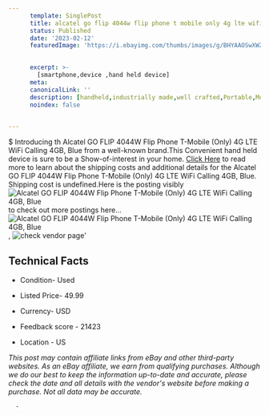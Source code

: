 ```yaml
---
      template: SinglePost
      title: alcatel go flip 4044w flip phone t mobile only 4g lte wifi calling 4gb blue
      status: Published
      date: '2023-02-12'
      featuredImage: 'https://i.ebayimg.com/thumbs/images/g/BHYAAOSwXWZj0Bwy/s-l225.jpg'
       

      excerpt: >-
        [smartphone,device ,hand held device]
      meta:
      canonicalLink: ''
      description: [handheld,industrially made,well crafted,Portable,Mobile,Compact,Convenient,Lightweight,Maneuverable,Man-portable,Miniature,Carriable,Hand-held,Light,Holdable,Transportable,Mobile device,Pocket-sized,On-the-go,Wireless,Cordless,Compact size,Convenient size, smartphone,device ,hand held device]
      noindex: false
      

---
```

$
      Introducing th Alcatel GO FLIP 4044W Flip Phone T-Mobile (Only) 4G LTE WiFi Calling 4GB, Blue from a well-known brand.This Convenient hand held device is sure to be a Show-of-interest in your home. [Click Here](https://www.ebay.com/itm/275643180598?hash=item402d9d2636%3Ag%3ABHYAAOSwXWZj0Bwy&mkevt=1&mkcid=1&mkrid=711-53200-19255-0&campid=%253CePNCampaignId%253E&customid=%253CreferenceId%253E&toolid=10049) to read more to learn about the shipping costs and additional details for the Alcatel GO FLIP 4044W Flip Phone T-Mobile (Only) 4G LTE WiFi Calling 4GB, Blue. Shipping cost is undefined.Here is the posting visibly ![Alcatel GO FLIP 4044W Flip Phone T-Mobile (Only) 4G LTE WiFi Calling 4GB, Blue](https://i.ebayimg.com/thumbs/images/g/BHYAAOSwXWZj0Bwy/s-l225.jpg) to check out more postings here... ![Alcatel GO FLIP 4044W Flip Phone T-Mobile (Only) 4G LTE WiFi Calling 4GB, Blue](https://i.ebayimg.com/images/g/BHYAAOSwXWZj0Bwy/s-l1200.jpg), ![check vendor page](https://origin-galleryplus.ebayimg.com/ws/web/275643180598_2_0_1/225x225.jpg,https://origin-galleryplus.ebayimg.com/ws/web/275643180598_3_0_1/225x225.jpg,https://origin-galleryplus.ebayimg.com/ws/web/275643180598_4_0_1/225x225.jpg,https://origin-galleryplus.ebayimg.com/ws/web/275643180598_5_0_1/225x225.jpg)'

      

 ## Technical Facts 



     
      

 - Condition- Used 


      

 - Listed Price- 49.99 


      

 - Currency- USD 


      

 - Feedback score - 21423 


      

 - Location - US 


      
      

 *_This post may contain affiliate links from eBay and other third-party websites. As an eBay affiliate, we earn from qualifying purchases. Although we do our best to keep the information up-to-date and accurate, please check the date and all details with the vendor's website before making a purchase. Not all data may be accurate._*




      -
